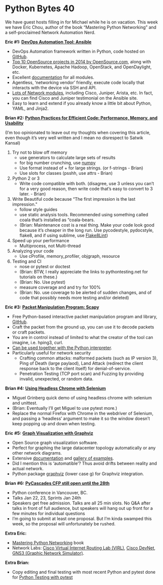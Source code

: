 # Python Bytes 40
We have guest hosts filling in for  Michael while he is on vacation.  This week we have Eric Chou, author of the book “Mastering Python Networking” and a self-proclaimed Network Automation Nerd. 

 **Eric #1:** [**DevOps Automation Tool: Ansible**](https://www.ansible.com/)

- DevOps Automation framework written in Python, code hosted on [GitHub](https://github.com/ansible/ansible).
- [Top 10 OpenSource projects in 2014 by OpenSource.com](https://opensource.com/business/14/12/top-10-open-source-projects-2014), along with Docker, Kubernetes, Apache Hadoop, OpenStack, and OpenDaylight, etc. 
- Excellent [documentation](http://docs.ansible.com/ansible/latest/index.html) for all modules. 
- Agentless, ‘networking vendor’ friendly, execute code locally that interacts with the device via SSH and API. 
- [Lots of Network modules](http://docs.ansible.com/ansible/latest/list_of_network_modules.html), including Cisco, Juniper, Arista, etc. In fact, you can find Cisco and Juniper testimonial on the Ansible site.  
- Easy to learn and extend if you already know a little bit about Python, YAML, and Jinja2. 


**Brian #2:** [**Python Practices for Efficient Code: Performance, Memory, and Usability**](https://www.codementor.io/satwikkansal/python-practices-for-efficient-code-performance-memory-and-usability-aze6oiq65)

(I’m too opinionated to leave out my thoughts when covering this article, even though it’s very well written and I mean no disrespect to Satwik Kansal)

1. Try not to blow off memory
	  - use generators to calculate large sets of results
	  - for big number crunching, use [numpy](http://www.numpy.org/)
	  - Use format instead of + for large strings. (or f-strings - Brian)
	  - Use slots for classes (psshh, use attrs - Brian)
2. Python 2 or 3
	  - Write code compatible with both. (disagree, use 3 unless you can’t for a very good reason, then write code that’s easy to convert to 3 later. - Brian)
3. Write Beautiful code because “The first impression is the last impression."
	  - follow style guides
	  - use static analysis tools. Recommended using something called coala that’s installed as “coala-bears.
	  - (Brian: Maintenance cost is a real thing. Make your code look good because it’s cheaper in the long run. Use pycodestyle, pydocstyle, flake8, and if using sublime, use [Flake8Lint](https://github.com/dreadatour/Flake8Lint)) 
4. Speed up your performance
	  - Multiprocess, not Multi-thread
5. Analyzing your code
	  - Use cProfile, memory_profiler, objgraph, resource
6. Testing and CI
	  - nose or pytest  or doctest
	  - (Brian: BTW, I really appreciate the links to pythontesting.net for tutorials on these.)
	  - (Brian: No. Use pytest)
	  - measure coverage and and try for 100%
	  - (Brian: No. use coverage to be alerted of sudden changes, and of code that possibly needs more testing and/or deleted)
  

**Eric #3:** [**Packet Manipulation Program: Scapy**](http://www.secdev.org/projects/scapy/)

- Free Python-based interactive packet manipulation program and library, [GitHub](https://github.com/secdev/scapy). 
- Craft the packet from the ground up, you can use it to decode packets or craft packets. 
- You are in control instead of limited to what the creator of the tool can imagine, i.e. hping3, curl. 
- [Can be used together with the Python interpreter](http://www.secdev.org/projects/scapy/demo.html). 
- Particularly useful for network security
  - Crafting common attacks: malformed packets (such as IP version 3), Ping of Death (large paylaod), Land Attack (redirect the client response back to the client itself) for denial-of-service. 
  - Penetration Testing (TCP port scan) and Fuzzing by providing invalid, unexpected, or random data.  

**Brian #4:** [**Using Headless Chrome with Selenium**](https://blog.miguelgrinberg.com/post/using-headless-chrome-with-selenium)

- Miguel Grinberg quick demo of using headless chrome with selenium and unittest.
- (Brian: Eventually I’ll get Miguel to use pytest more.)
- Replace the normal Firefox with Chrome in the webdriver of Selenium, and passing a ‘headless’ argument to make it so the window doesn’t keep popping up and down when testing.

**Eric** **#5:** [**Graph Visualization with Graphviz**](http://www.graphviz.org/)

- Open Source graph visualization software.  
- Perfect for graphing the large datacenter topology automatically or any other network diagrams. 
- Extensive [documentation](http://www.graphviz.org/Documentation.php) and [gallery of examples](http://www.graphviz.org/Gallery.php).  
- Did I mention this is ‘automatible’? Thus avoid drifts between reality and actual network. 
- Python package [graphviz](https://pypi.python.org/pypi/graphviz) (lower case g) for Graphviz integration. 

**Brian** **#6:** [**PyCascades CFP still open until the 28th**](https://www.pycascades.com/speakers/)

- Python conference in Vancouver, BC.
- Talks Jan 22, 23, Sprints Jan 24th
- Speakers get free admission. Talks are all 25 min slots. No Q&A after talks in front of full audience, but speakers will hang out up front for a few minutes for individual questions
- I’m going to submit at least one proposal. But I’m kinda swamped this week, so the proposal will unfortunately be rushed.

 
**Extra Eric:**

- [Mastering Python Networking](https://www.amazon.com/gp/product/1784397008/ref=as_li_ss_il?ie=UTF8&fpl=fresh&pd_rd_i=1784397008&pd_rd_r=BQZKFJ3QVF5A5T1ANVZ0&pd_rd_w=B4iFp&pd_rd_wg=7ypBL&pf_rd_m=ATVPDKIKX0DER&pf_rd_s=desktop-1&pf_rd_r=TBZN1MW3TEJYFE86QJ3N&pf_rd_r=TBZN1MW3TEJYFE86QJ3N&pf_rd_t=36701&pf_rd_p=781f4767-b4d4-466b-8c26-2639359664eb&pf_rd_p=781f4767-b4d4-466b-8c26-2639359664eb&pf_rd_i=desktop&linkCode=li3&tag=pythfornetwen-20&linkId=352f479d902e9d968e5d1832619de63e) book 
- Network Labs: [Cisco Virtual Internet Routing Lab (VIRL)](https://learningnetworkstore.cisco.com/virtual-internet-routing-lab-virl/cisco-personal-edition-pe-20-nodes-virl-20), [Cisco DevNet](https://developer.cisco.com/site/devnet/home/index.gsp), [GNS3 (Graphic Network Simulator)](https://www.gns3.com/). 

**Extra Brian:**

- Copy editing and final testing with most recent Python and pytest done for [Python Testing with pytest](https://pragprog.com/book/bopytest/python-testing-with-pytest)

